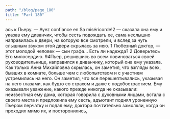 ```yaml
---
path: "/blog/page_180"
title: "Part 180"
---
```


ась к Пьеру.
— Ayez confiance en Sa miséricorde!2 — сказала она ему и указав ему диванчик, чтобы сесть подождать ее, сама неслышно направилась к двери, на которую все смотрели, и вслед за чуть слышным звуком этой двери скрылась за нею.
1 Любезный доктор, — этот молодой человек — сын графа... Есть ли надежда?
2 Доверьтесь Его милосердию.
94Пьер, решившись во всем повиноваться своей руководительнице, направился к диванчику, который она ему указала. Как только Анна Михайловна скрылась, он заметил, что взгляды всех, бывших в комнате, больше чем с любопытством и с участием устремились на него. Он заметил, что все перешептывались, указывая на него глазами, как будто со страхом и даже с подобострастием. Ему оказывали уважение, какого прежде никогда не оказывали: неизвестная ему дама, которая говорила с духовными лицами, встала с своего места и предложила ему сесть, адъютант поднял уроненную Пьером перчатку и подал ему; доктора почтительно замолкли, когда он проходил мимо их, и посторонились, 
